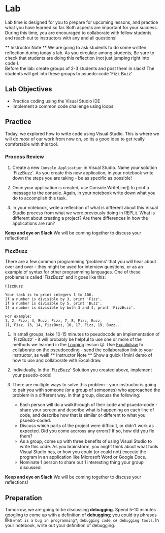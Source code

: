 # Lab
Lab time is designed for you to prepare for upcoming lessons, and practice what you have learned so far.  Both aspects are important for your success.  During this time, you are encouraged to collaborate with fellow students, and reach out to instructors with any and all questions!

** Instructor Note ** We are going to ask students to do some written reflection during today's lab. As you circulate among students, Be sure to check that students are doing this reflection (not just jumping right into code!).  
Before the lab: create groups of 2-3 students and post them in slack!  The students will get into these groups to psuedo-code 'Fizz Buzz'

## Lab Objectives
* Practice coding using the Visual Studio IDE
* Implement a common code challenge using loops

## Practice

Today, we explored how to write code using Visual Studio.  This is where we will do _most_ of our work from now on, so its a good idea to get really comfortable with this tool.

### Process Review

1. Create a new `Console Application` in Visual Studio. Name your solution 'FizzBuzz'.
As you create this new application, in your notebook write down the steps you are taking - be as specific as possible!

2. Once your application is created, use Console.WriteLine() to print a message to the console.
Again, in your notebook write down what you do to accomplish this task.

3. In your notebook, write a reflection of what is different about this Visual Studio process from what we were previously doing in REPLit.  What is different about creating a project?  Are there differences in how the applications are run?

**Keep and eye on Slack** We will be coming together to discuss your reflections!

### FizzBuzz

There are a few common programming 'problems' that you will hear about over and over - they might be used for interview questions, or as an example of syntax for other programming languages.  One of these problems is called 'FizzBuzz' and it goes like this:

```
FizzBuzz

Your task is to print integers 1 to 100.  
If a number is divisible by 3, print 'Fizz'.
If a number is divisible by 5, print 'Buzz'.
If a number is divisible by both 3 and 4, print 'FizzBuzz'.

For example:
1, 2, Fizz, 4, Buzz, Fizz, 7, 8, Fizz, Buzz, 
11, Fizz, 13, 14, FizzBuzz, 16, 17, Fizz, 19, Buzz...
```

1. In small groups, take 10-15 minutes to pseudocode an implementation of 'FizzBuzz' - it will probably be helpful to use one or more of the methods we learned in the [Looping](/Mod1/Lessons/Week2/Looping.md) lesson 😉.  Use [Excalidraw](https://excalidraw.com/) to collaborate on the pseudocoding - send the collaboration link to your instructor, as well!
** Instructor Note ** Show a quick (1min) demo of how to use and collaborate with Excalidraw.

<!-- I think we should be more explicit on WHERE/HOW we want students to pseudocode a solution. I wonder if there are some common collaborative whiteboarding tools we could use to have students practice this habit? Even if we go a more basic route, I think we could still be more clear like "Have one team member write your steps in a Slack message and be prepared to send to a thread when notified by an instructor." I think the more we can come back to pseudocoding/hold students accountable to do it, the more likely they will actually use it as a strategy to help them with problem solving -->

2. Individually, In the 'FizzBuzz' Solution you created above, implement your psuedo-code!

3. There are multiple ways to solve this problem - your instructor is going to pair you with someone (or a group of someones) who approached the problem in a different way.  In that group, discuss the following:
    * Each person will do a walkthrough of their code and psuedo-code - share your screen and describe what is happening on each line of code, and describe how that is similar or different to what you psuedo-coded.
    <!-- It might be good idea to have them share pseudocode first too?  -->
    * Discuss which parts of the project were difficult, or didn't work as expected.  Did you come accross any errors? If so, how did you fix them?
    * As a group, come up with three benefits of using Visual Studio to write this code.  As you brainstorm, you might think about what tools Visual Studio has, or how you could (or could not) execute the program in an application like Microsoft Word or Google Docs.
    * Nominate 1 person to share out 1 interesting thing your group discussed.


**Keep and eye on Slack** We will be coming together to discuss your reflections!

<!-- I am really excited to see how this lab works! I like how it blends some exploration with a new tool (VS) while reinforcing concepts from previous lesosns. I think the temptation will be to focus mostly on the implementation of FizzBuzz, but we need to ensure we maintain a strong focus on the learning goals of utilziing an IDE. -->

<!-- Speaking of learning goals, I wonder if students AND instructors would benefit from having 1-2 learning goals associated with each lab? I can imagine as we get into trickier content it may be difficult for students to know EXACTLY what the focus of the lab should be - do you want to take a stab at adding 1-2 learning goals for each lab moving forward? -->

## Preparation

Tomorrow, we are going to be discussing **debugging**.  Spend 5-10 minutes googling to come up with a definition of **debugging**; you could try phrases like `what is a bug in programming?`, `debugging code`, `c# debugging tools`.  In your notebook, write out your definition of debugging.